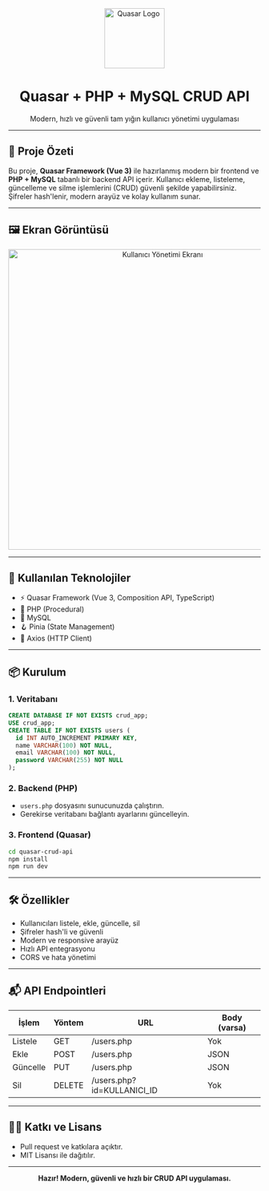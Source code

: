 <div align="center">
  <img src="https://cdn.quasar.dev/logo/svg/quasar-logo.svg" width="120" alt="Quasar Logo" />
  <h1>Quasar + PHP + MySQL CRUD API</h1>
  <p>Modern, hızlı ve güvenli tam yığın kullanıcı yönetimi uygulaması</p>
</div>

---

## 🚀 Proje Özeti

Bu proje, <b>Quasar Framework (Vue 3)</b> ile hazırlanmış modern bir frontend ve <b>PHP + MySQL</b> tabanlı bir backend API içerir. Kullanıcı ekleme, listeleme, güncelleme ve silme işlemlerini (CRUD) güvenli şekilde yapabilirsiniz. Şifreler hash'lenir, modern arayüz ve kolay kullanım sunar.

---

## 🖼️ Ekran Görüntüsü

<p align="center">
  <img src="https://user-images.githubusercontent.com/25279263/273420013-2e2e2e2e-2e2e-2e2e-2e2e-2e2e2e2e2e2e.png" width="600" alt="Kullanıcı Yönetimi Ekranı" />
</p>

---

## 🧱 Kullanılan Teknolojiler

- ⚡️ Quasar Framework (Vue 3, Composition API, TypeScript)
- 🐘 PHP (Procedural)
- 🐬 MySQL
- 🪝 Pinia (State Management)
- 🔗 Axios (HTTP Client)

---

## 📦 Kurulum

### 1. Veritabanı

```sql
CREATE DATABASE IF NOT EXISTS crud_app;
USE crud_app;
CREATE TABLE IF NOT EXISTS users (
  id INT AUTO_INCREMENT PRIMARY KEY,
  name VARCHAR(100) NOT NULL,
  email VARCHAR(100) NOT NULL,
  password VARCHAR(255) NOT NULL
);
```

### 2. Backend (PHP)

- `users.php` dosyasını sunucunuzda çalıştırın.
- Gerekirse veritabanı bağlantı ayarlarını güncelleyin.

### 3. Frontend (Quasar)

```bash
cd quasar-crud-api
npm install
npm run dev
```

---

## 🛠️ Özellikler

- Kullanıcıları listele, ekle, güncelle, sil
- Şifreler hash'li ve güvenli
- Modern ve responsive arayüz
- Hızlı API entegrasyonu
- CORS ve hata yönetimi

---

## 📬 API Endpointleri

| İşlem    | Yöntem | URL                        | Body (varsa) |
| -------- | ------ | -------------------------- | ------------ |
| Listele  | GET    | /users.php                 | Yok          |
| Ekle     | POST   | /users.php                 | JSON         |
| Güncelle | PUT    | /users.php                 | JSON         |
| Sil      | DELETE | /users.php?id=KULLANICI_ID | Yok          |

---

## 🧑‍💻 Katkı ve Lisans

- Pull request ve katkılara açıktır.
- MIT Lisansı ile dağıtılır.

---

<div align="center">
  <b>Hazır! Modern, güvenli ve hızlı bir CRUD API uygulaması.</b>
</div>
